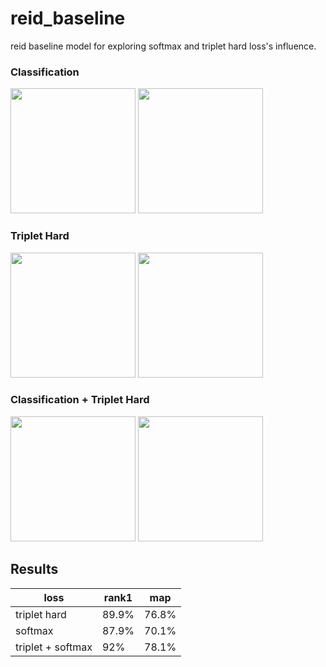 # reid_baseline
reid baseline model for exploring softmax and triplet hard loss's influence.

### Classification
<img src='https://ws3.sinaimg.cn/large/006tKfTcly1fs76ysvu3zj30kg0d60t5.jpg' height='200'>  <img src='https://ws2.sinaimg.cn/large/006tKfTcly1fs76zbtfxcj30js0d674m.jpg' height='200'>


### Triplet Hard
<img src='https://ws2.sinaimg.cn/large/006tNc79ly1fs3sxc54xjj30ka0d6dgd.jpg' height='200'> <img src='https://ws2.sinaimg.cn/large/006tNc79ly1fs3tpat6emj30k00d2t93.jpg' height=200>


### Classification + Triplet Hard

<img src='https://ws2.sinaimg.cn/large/006tKfTcly1fs79doog34j30ja0cudg5.jpg' height='200'> <img src='https://ws2.sinaimg.cn/large/006tNc79ly1fs3tpat6emj30k00d2t93.jpg' height=200>


## Results

| loss | rank1 | map |
| --- | --| ---|
| triplet hard | 89.9% | 76.8% | 
| softmax | 87.9% | 70.1% |
|triplet + softmax | 92% | 78.1% |


